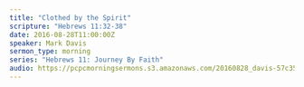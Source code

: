 ```yaml
---
title: "Clothed by the Spirit"
scripture: "Hebrews 11:32-38"
date: 2016-08-28T11:00:00Z
speaker: Mark Davis
sermon_type: morning
series: "Hebrews 11: Journey By Faith"
audio: https://pcpcmorningsermons.s3.amazonaws.com/20160828_davis-57c359ef70d57.mp3 
---
```



